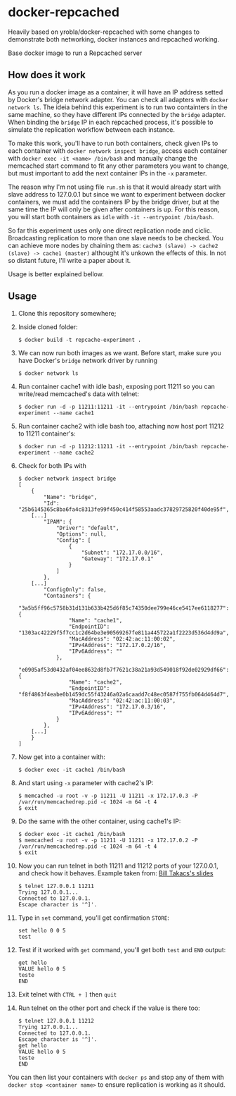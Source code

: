 docker-repcached
================

Heavily based on yrobla/docker-repcached with some changes to demonstrate both networking, docker instances and repcached working.

Base docker image to run a Repcached server

How does it work
-----

As you run a docker image as a container, it will have an IP address setted by Docker's bridge network adapter. You can check  all adapters with `docker network ls`. The ideia behind this experiment is to run two containters in the same machine, so they have different IPs connected by the `bridge` adapter. When binding the `bridge` IP in each repcached process, it's possible to simulate the replication workflow between each instance. 

To make this work, you'll have to run both containers, check given IPs to each container with `docker network inspect bridge`, access each container with `docker exec -it <name> /bin/bash` and manually change the memcached start command to fit any other parameters you want to change, but must important to add the next container IPs in the `-x` parameter.

The reason why I'm not using file `run.sh` is that it would already start with slave address to 127.0.0.1 but since we want to experiment between docker containers, we must add the containers IP by the bridge driver, but at the same time the IP will only be given after containers is up. For this reason, you will start both containers as `idle` with `-it --entrypoint /bin/bash`. 

So far this experiment uses only one direct replication node and ciclic. Broadcasting replication to more than one slave needs to be checked. You can achieve more nodes by chaining them as: `cache3 (slave) -> cache2 (slave) -> cache1 (master)` althought it's unkown the effects of this. In not so distant future, I'll write a paper about it.

Usage is better explained bellow.

Usage
-----

1. Clone this repository somewhere;
2. Inside cloned folder:

       $ docker build -t repcache-experiment .
3. We can now run both images as we want. Before start, make sure you have Docker's `bridge` network driver by running

       $ docker network ls
	 
4. Run container cache1 with idle bash, exposing port 11211 so you can write/read memcached's data with telnet:

       $ docker run -d -p 11211:11211 -it --entrypoint /bin/bash repcache-experiment --name cache1
5. Run container cache2 with idle bash too, attaching now host port 11212 to 11211 container's:

       $ docker run -d -p 11212:11211 -it --entrypoint /bin/bash repcache-experiment --name cache2
6. Check for both IPs with

       $ docker network inspect bridge
       [
           {
               "Name": "bridge",
               "Id": "25b6145365c8ba6fa4c8313fe99f450c414f58553aadc37829725820f40de95f",
	       [...]
               "IPAM": {
                   "Driver": "default",
                   "Options": null,
                   "Config": [
                       {
                           "Subnet": "172.17.0.0/16",
                           "Gateway": "172.17.0.1"
                       }
                   ]
               },
	       [...]
               "ConfigOnly": false,
               "Containers": {
                   "3a5b5ff96c5758b31d131b633b425d6f85c74350dee799e46ce5417ee6118277": {
                       "Name": "cache1",
                       "EndpointID": "1303ac42229f5f7cc1c2d64be3e90569267fe811a445722a1f2223d536d4dd9a",
                       "MacAddress": "02:42:ac:11:00:02",
                       "IPv4Address": "172.17.0.2/16",
                       "IPv6Address": ""
                   },
                   "e0905af53d0432af04ee8632d8fb7f7621c38a21a93d549018f92de02929df66": {
                       "Name": "cache2",
                       "EndpointID": "f8f4863f4eabe0b1459dc55f43246a02a6caadd7c48ec0587f755fb064d464d7",
                       "MacAddress": "02:42:ac:11:00:03",
                       "IPv4Address": "172.17.0.3/16",
                       "IPv6Address": ""
                   }
               },
	       [...]
           }
       ]

7. Now get into a container with:

       $ docker exec -it cache1 /bin/bash
       
8. And start using `-x` parameter with cache2's IP:

       $ memcached -u root -v -p 11211 -U 11211 -x 172.17.0.3 -P /var/run/memcachedrep.pid -c 1024 -m 64 -t 4
       $ exit

9. Do the same with the other container, using cache1's IP:

       $ docker exec -it cache1 /bin/bash
       $ memcached -u root -v -p 11211 -U 11211 -x 172.17.0.2 -P /var/run/memcachedrep.pid -c 1024 -m 64 -t 4
       $ exit

10. Now you can run telnet in both 11211 and 11212 ports of your 127.0.0.1, and check how it behaves. Example taken from: 
[Bill Takacs's slides](https://www.slideshare.net/gear6memcached/implementing-high-availability-services-for-memcached-1911077)

        $ telnet 127.0.0.1 11211
        Trying 127.0.0.1...
        Connected to 127.0.0.1.
        Escape character is '^]'.
	
11. Type in `set` command, you'll get confirmation `STORE`:

        set hello 0 0 5
        test

12. Test if it worked with `get` command, you'll get both `test` and `END` output:

        get hello
        VALUE hello 0 5
        teste
        END

13. Exit telnet with `CTRL + ]` then `quit`
14. Run telnet on the other port and check if the value is there too:

        $ telnet 127.0.0.1 11212
        Trying 127.0.0.1...
        Connected to 127.0.0.1.
        Escape character is '^]'.
        get hello
        VALUE hello 0 5
        teste
        END
	

You can then list your containers with  `docker ps` and stop any of them with `docker stop <container name>` to ensure replication is working as it should.

